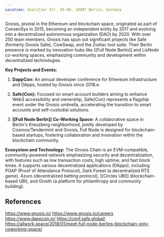 ```yaml
---
Location: Skalitzer Str. 85-86, 10997 Berlin, Germany
---
```


Gnosis, pivotal in the Ethereum and blockchain space, originated as part of ConsenSys in 2015, becoming an independent entity by 2017 and evolving into a decentralized autonomous organization (DAO) by 2020. With over 250 team members, Gnosis has spun out significant projects like Safe (formerly Gnosis Safe), CowSwap, and the Zodiac tool suite. Their Berlin presence is marked by innovation hubs like [[Full Node Berlin]] and LisNode co-working spaces, emphasizing community and development within decentralized technologies.

**Key Projects and Events:**
1. **DappCon:** An annual developer conference for Ethereum infrastructure and DApps, hosted by Gnosis since 2018.e.

2. **Safe{Con}:** Focused on smart account builders aiming to enhance Web3 accessibility and ownership, Safe{Con} represents a flagship event under the Gnosis umbrella, accelerating the transition to smart accounts and self-custodial solutions.

3. **[[Full Node Berlin]] Co-Working Space:** A collaborative space in Berlin's Kreuzberg neighborhood, jointly developed by Cosmos/Tendermint and Gnosis, Full Node is designed for blockchain-based startups, fostering collaboration and innovation within the blockchain community.

**Ecosystem and Technology:**
The Gnosis Chain is an EVM-compatible, community-powered network emphasizing security and decentralization, with features such as low transaction costs, high uptime, and fast block times. It supports various decentralized applications (DApps), including POAP (Proof of Attendance Protocol), Dark Forest (a decentralized RTS game), Azuro (decentralized betting protocol), [[Circles UBI]] (blockchain-based UBI), and Giveth (a platform for philanthropy and community building).

## References

https://www.gnosis.io/
https://www.gnosis.io/careers
https://www.dappcon.io/
https://conf.safe.global/
https://allwork.space/2018/01/meet-full-node-berlins-blockchain-only-coworking-space/